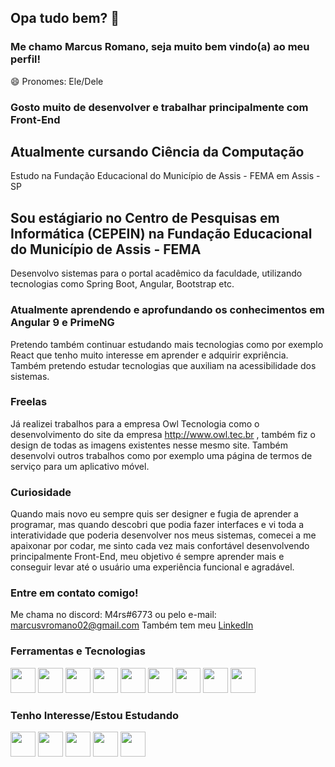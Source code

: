 ## Opa tudo bem? 👋
### Me chamo Marcus Romano, seja muito bem vindo(a) ao meu perfil!
😄 Pronomes: Ele/Dele

### Gosto muito de desenvolver e trabalhar principalmente com Front-End

## Atualmente cursando Ciência da Computação
Estudo na Fundação Educacional do Município de Assis - FEMA em Assis - SP

## Sou estágiario no Centro de Pesquisas em Informática (CEPEIN) na Fundação Educacional do Município de Assis - FEMA
Desenvolvo sistemas para o portal acadêmico da faculdade, utilizando tecnologias como Spring Boot, Angular, Bootstrap etc.

### Atualmente aprendendo e aprofundando os conhecimentos em Angular 9 e PrimeNG
Pretendo também continuar estudando mais tecnologias como por exemplo React que tenho muito interesse em aprender e adquirir expriência.
Também pretendo estudar tecnologias que auxiliam na acessibilidade dos sistemas.

### Freelas
Já realizei trabalhos para a empresa Owl Tecnologia como o desenvolvimento do site da empresa http://www.owl.tec.br , também fiz
o design de todas as imagens existentes nesse mesmo site. 
Também desenvolvi outros trabalhos como por exemplo uma página de termos de serviço para um aplicativo móvel.


### Curiosidade
Quando mais novo eu sempre quis ser designer e fugia de aprender a programar, mas quando descobri que podia fazer interfaces e 
vi toda a interatividade que poderia desenvolver nos meus sistemas, comecei a me apaixonar por codar, me sinto cada vez mais confortável
desenvolvendo principalmente Front-End, meu objetivo é sempre aprender mais e conseguir levar até o usuário uma experiência funcional
e agradável.

### Entre em contato comigo!
Me chama no discord: M4rs#6773
ou pelo e-mail: marcusvromano02@gmail.com
Também tem meu [LinkedIn](https://www.linkedin.com/in/marcus-romano-ba2487209/)

### Ferramentas e Tecnologias

<img src="https://cdn.jsdelivr.net/gh/devicons/devicon/icons/html5/html5-original.svg" width="40" height="40"/> <img src="https://cdn.jsdelivr.net/gh/devicons/devicon/icons/css3/css3-original.svg" width="40" height="40"/> <img src="https://cdn.jsdelivr.net/gh/devicons/devicon/icons/bootstrap/bootstrap-original.svg" width="40" height="40"/> <img src="https://cdn.jsdelivr.net/gh/devicons/devicon/icons/javascript/javascript-original.svg" width="40" height="40"/> <img src="https://cdn.jsdelivr.net/gh/devicons/devicon/icons/typescript/typescript-original.svg" width="40" height="40"/> <img src="https://cdn.jsdelivr.net/gh/devicons/devicon/icons/angularjs/angularjs-original.svg" width="40" height="40"/> <img src="https://cdn.jsdelivr.net/gh/devicons/devicon/icons/java/java-original.svg" width="40" height="40"/> 
<img src="https://cdn.jsdelivr.net/gh/devicons/devicon/icons/spring/spring-original.svg" width="40" height="40"/> 
<img src="https://cdn.jsdelivr.net/gh/devicons/devicon/icons/git/git-original.svg" width="40" height="40"/>

### Tenho Interesse/Estou Estudando
<img src="https://cdn.jsdelivr.net/gh/devicons/devicon/icons/react/react-original.svg" width="40" height="40"/> <img src="https://cdn.jsdelivr.net/gh/devicons/devicon/icons/nextjs/nextjs-original.svg" width="40" height="40"/> <img src="https://cdn.jsdelivr.net/gh/devicons/devicon/icons/vuejs/vuejs-original.svg" width="40" height="40"/> <img src="https://cdn.jsdelivr.net/gh/devicons/devicon/icons/dart/dart-original.svg" width="40" height="40"/> 
<img src="https://cdn.jsdelivr.net/gh/devicons/devicon/icons/flutter/flutter-original.svg" width="40" height="40"/>


